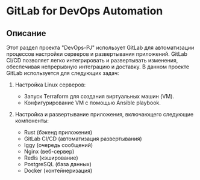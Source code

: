 # GitLab for DevOps Automation

## Описание

Этот раздел проекта "DevOps-PJ" использует GitLab для автоматизации процессов настройки серверов и развертывания приложений. GitLab CI/CD позволяет легко интегрировать и развертывать изменения, обеспечивая непрерывную интеграцию и доставку. В данном проекте GitLab используется для следующих задач:

1. Настройка Linux серверов:
   - Запуск Terraform для создания виртуальных машин (VM).
   - Конфигурирование VM с помощью Ansible playbook.

2. Настройка и развертывание приложения, включающего следующие компоненты:
   - Rust (бэкенд приложения)
   - GitLab CI/CD (автоматизация развертывания)
   - Iggy (очередь сообщений)
   - Nginx (веб-сервер)
   - Redis (кэширование)
   - PostgreSQL (база данных)
   - Docker (контейнеризация)
